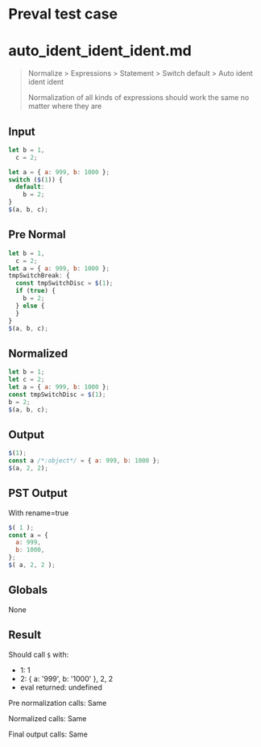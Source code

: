 # Preval test case

# auto_ident_ident_ident.md

> Normalize > Expressions > Statement > Switch default > Auto ident ident ident
>
> Normalization of all kinds of expressions should work the same no matter where they are

## Input

`````js filename=intro
let b = 1,
  c = 2;

let a = { a: 999, b: 1000 };
switch ($(1)) {
  default:
    b = 2;
}
$(a, b, c);
`````

## Pre Normal


`````js filename=intro
let b = 1,
  c = 2;
let a = { a: 999, b: 1000 };
tmpSwitchBreak: {
  const tmpSwitchDisc = $(1);
  if (true) {
    b = 2;
  } else {
  }
}
$(a, b, c);
`````

## Normalized


`````js filename=intro
let b = 1;
let c = 2;
let a = { a: 999, b: 1000 };
const tmpSwitchDisc = $(1);
b = 2;
$(a, b, c);
`````

## Output


`````js filename=intro
$(1);
const a /*:object*/ = { a: 999, b: 1000 };
$(a, 2, 2);
`````

## PST Output

With rename=true

`````js filename=intro
$( 1 );
const a = {
  a: 999,
  b: 1000,
};
$( a, 2, 2 );
`````

## Globals

None

## Result

Should call `$` with:
 - 1: 1
 - 2: { a: '999', b: '1000' }, 2, 2
 - eval returned: undefined

Pre normalization calls: Same

Normalized calls: Same

Final output calls: Same
